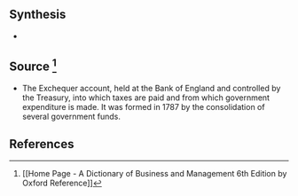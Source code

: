 ## Synthesis
- 
## Source [^1]
- The Exchequer account, held at the Bank of England and controlled by the Treasury, into which taxes are paid and from which government expenditure is made. It was formed in 1787 by the consolidation of several government funds.
## References

[^1]: [[Home Page - A Dictionary of Business and Management 6th Edition by Oxford Reference]]